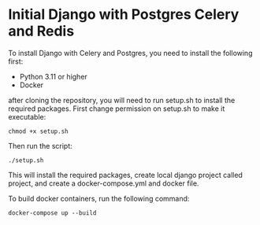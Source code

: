 # Initial Django with Postgres Celery and Redis

To install Django with Celery and Postgres, you need to install the following first:

- Python 3.11 or higher
- Docker

after cloning the repository, you will need to run setup.sh to install the required packages.
First change permission on setup.sh to make it executable:

```chmod +x setup.sh```

Then run the script:

```./setup.sh```

This will install the required packages, create local django project called project, and create a docker-compose.yml and docker file.

To build docker containers, run the following command:

```docker-compose up --build```


